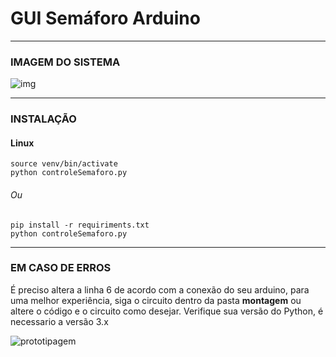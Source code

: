 # GUI Semáforo Arduino

<hr>

### IMAGEM DO SISTEMA
![img](https://user-images.githubusercontent.com/17034932/66020203-aaad9d00-e4bc-11e9-8aaf-178f7dd6a034.png)

<hr>

### INSTALAÇÃO

#### Linux

```shell
source venv/bin/activate
python controleSemaforo.py
```

###### Ou

```shell
pip install -r requiriments.txt
python controleSemaforo.py 
```

<hr>

### EM CASO DE ERROS
É preciso altera a linha 6 de acordo com a conexão do seu arduino,
para uma melhor experiência, siga o circuito dentro da pasta __montagem__ ou altere o código e o circuito como desejar. Verifique sua versão do Python, é necessario a versão 3.x

![prototipagem](https://user-images.githubusercontent.com/17034932/66020868-fc572700-e4be-11e9-93c3-11d706fd33d8.png)
